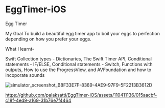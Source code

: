 # EggTimer-iOS
Egg Timer

My Goal
To build a beautiful egg timer app to boil your eggs to perfection depending on how you prefer your eggs.

What I learnt-

Swift Collection types - Dictionaries, 
The Swift Timer API, 
Conditional statements - IF/ELSE, 
Conditional statements - Switch, 
Functions with outputs, 
How to use the ProgressView, and
AVFoundation and how to incoporate sounds

![simulator_screenshot_B8F33E7F-8389-4AE9-97F9-5F2213B3612D](https://github.com/palaksatti/EggTimer-iOS/assets/110411136/2a9b0e9e-6f76-4cbd-9ca9-b06a1dbcf769)


https://github.com/palaksatti/EggTimer-iOS/assets/110411136/015aacbf-c18f-4ed9-a169-31b76e7f4464

